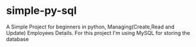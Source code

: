 # simple-py-sql
A Simple Project for beginners in python, Managing(Create,Read and Update) Employees Details. For this project I'm using MySQL for storing the database
